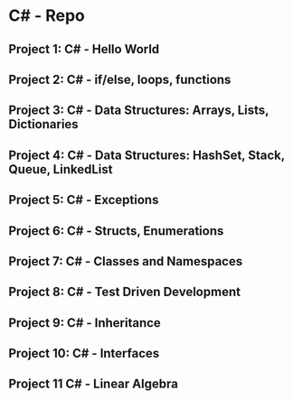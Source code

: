 # C# - Repo

## Project 1: C# - Hello World
## Project 2: C# - if/else, loops, functions
## Project 3: C# - Data Structures: Arrays, Lists, Dictionaries
## Project 4: C# - Data Structures: HashSet, Stack, Queue, LinkedList
## Project 5: C# - Exceptions
## Project 6: C# - Structs, Enumerations
## Project 7: C# - Classes and Namespaces
## Project 8: C# - Test Driven Development
## Project 9: C# - Inheritance
## Project 10: C# - Interfaces
## Project 11 C# - Linear Algebra